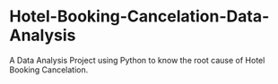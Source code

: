 # Hotel-Booking-Cancelation-Data-Analysis
A Data Analysis Project using Python to know the root cause of Hotel Booking Cancelation.
